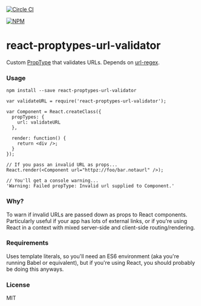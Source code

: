 [![Circle CI](https://circleci.com/gh/irvinebroque/react-proptypes-url-validator/tree/master.svg?style=svg)](https://circleci.com/gh/irvinebroque/react-proptypes-url-validator/tree/master)

[![NPM](https://nodei.co/npm/react-proptypes-url-validator.png)](https://nodei.co/npm/react-proptypes-url-validator/)

# react-proptypes-url-validator

Custom [PropType](https://facebook.github.io/react/docs/reusable-components.html#prop-validation) that validates URLs. Depends on [url-regex](https://www.npmjs.com/package/url-regex).

### Usage

```
npm install --save react-proptypes-url-validator

var validateURL = require('react-proptypes-url-validator');

var Component = React.createClass({
  propTypes: {
    url: validateURL
  },

  render: function() {
    return <div />;
  }
});

// If you pass an invalid URL as props...
React.render(<Component url="httpz://foo/bar.notaurl" />);

// You'll get a console warning...
'Warning: Failed propType: Invalid url supplied to Component.'
```

### Why?

To warn if invalid URLs are passed down as props to React components. Particularly useful if your app has lots of external links, or if you're using React in a context with mixed server-side and client-side routing/rendering.

### Requirements

Uses template literals, so you'll need an ES6 environment (aka you're running Babel or equivalent), but if you're using React, you should probably be doing this anyways.

### License

MIT
